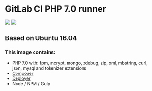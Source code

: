 # GitLab CI PHP 7.0 runner

[![](https://images.microbadger.com/badges/version/edbizarro/gitlab-ci-runner-php7.svg)](http://microbadger.com/images/edbizarro/gitlab-ci-runner-php7 "Get your own version badge on microbadger.com") [![](https://images.microbadger.com/badges/image/edbizarro/gitlab-ci-runner-php7.svg)](http://microbadger.com/images/edbizarro/gitlab-ci-runner-php7 "Get your own image badge on microbadger.com")


## Based on Ubuntu 16.04

### This image contains:

- PHP 7.0 with: fpm, mcrypt, mongo, xdebug, zip, xml, mbstring, curl, json, mysql and tokenizer extensions
- [Composer](https://getcomposer.org/)
- [Deployer](https://github.com/deployphp/deployer)
- Node / NPM / Gulp
